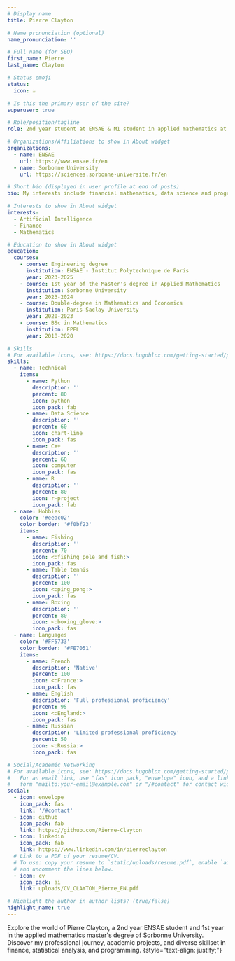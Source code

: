 ```yaml
---
# Display name
title: Pierre Clayton

# Name pronunciation (optional)
name_pronunciation: ''

# Full name (for SEO)
first_name: Pierre
last_name: Clayton

# Status emoji
status:
  icon: ☕️

# Is this the primary user of the site?
superuser: true

# Role/position/tagline
role: 2nd year student at ENSAE & M1 student in applied mathematics at Sorbonne University

# Organizations/Affiliations to show in About widget
organizations:
  - name: ENSAE
    url: https://www.ensae.fr/en
  - name: Sorbonne University
    url: https://sciences.sorbonne-universite.fr/en

# Short bio (displayed in user profile at end of posts)
bio: My interests include financial mathematics, data science and programmation.

# Interests to show in About widget
interests:
  - Artificial Intelligence
  - Finance
  - Mathematics

# Education to show in About widget
education:
  courses:
    - course: Engineering degree
      institution: ENSAE - Institut Polytechnique de Paris
      year: 2023-2025
    - course: 1st year of the Master's degree in Applied Mathematics
      institution: Sorbonne University
      year: 2023-2024
    - course: Double-degree in Mathematics and Economics
      institution: Paris-Saclay University
      year: 2020-2023
    - course: BSc in Mathematics
      institution: EPFL
      year: 2018-2020

# Skills
# For available icons, see: https://docs.hugoblox.com/getting-started/page-builder/#icons
skills:
  - name: Technical
    items:
      - name: Python
        description: ''
        percent: 80
        icon: python
        icon_pack: fab
      - name: Data Science
        description: ''
        percent: 60
        icon: chart-line
        icon_pack: fas
      - name: C++
        description: ''
        percent: 60
        icon: computer
        icon_pack: fas
      - name: R
        description: ''
        percent: 80
        icon: r-project
        icon_pack: fab
  - name: Hobbies
    color: '#eeac02'
    color_border: '#f0bf23'
    items:
      - name: Fishing
        description: ''
        percent: 70
        icon: <:fishing_pole_and_fish:>
        icon_pack: fas
      - name: Table tennis
        description: ''
        percent: 100
        icon: <:ping_pong:>
        icon_pack: fas
      - name: Boxing
        description: ''
        percent: 80
        icon: <:boxing_glove:>
        icon_pack: fas
  - name: Languages
    color: '#FF5733'
    color_border: '#FE7051'
    items:
      - name: French
        description: 'Native'
        percent: 100
        icon: <:France:>
        icon_pack: fas
      - name: English
        description: 'Full professional proficiency'
        percent: 95
        icon: <:England:>
        icon_pack: fas
      - name: Russian
        description: 'Limited professional proficiency'
        percent: 50
        icon: <:Russia:>
        icon_pack: fas

# Social/Academic Networking
# For available icons, see: https://docs.hugoblox.com/getting-started/page-builder/#icons
#   For an email link, use "fas" icon pack, "envelope" icon, and a link in the
#   form "mailto:your-email@example.com" or "/#contact" for contact widget.
social:
  - icon: envelope
    icon_pack: fas
    link: '/#contact'
  - icon: github
    icon_pack: fab
    link: https://github.com/Pierre-Clayton
  - icon: linkedin
    icon_pack: fab
    link: https://www.linkedin.com/in/pierreclayton
  # Link to a PDF of your resume/CV.
  # To use: copy your resume to `static/uploads/resume.pdf`, enable `ai` icons in `params.yaml`,
  # and uncomment the lines below.
  - icon: cv
    icon_pack: ai
    link: uploads/CV_CLAYTON_Pierre_EN.pdf

# Highlight the author in author lists? (true/false)
highlight_name: true
---
```


Explore the world of Pierre Clayton, a 2nd year ENSAE student and 1st year in the applied mathematics master's degree of Sorbonne University. Discover my professional journey, academic projects, and diverse skillset in finance, statistical analysis, and programming.
{style="text-align: justify;"}
